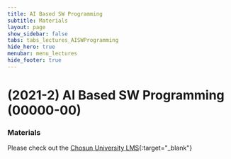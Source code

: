 ```yaml
---
title: AI Based SW Programming
subtitle: Materials
layout: page
show_sidebar: false
tabs: tabs_lectures_AISWProgramming
hide_hero: true
menubar: menu_lectures
hide_footer: true
---
```


# (2021-2) AI Based SW Programming (00000-00)

### Materials

Please check out the [Chosun University LMS](https://clc.chosun.ac.kr){:target="_blank"}